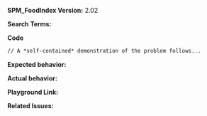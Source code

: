 <!-- 🚨 STOP 🚨 𝗦𝗧𝗢𝗣 🚨 𝑺𝑻𝑶𝑷 🚨 -->
<!--
Half of all issues filed here are duplicates, answered in the FAQ, or not appropriate for the bug tracker.

Please help us by doing the following steps before logging an issue:
  * Search: https://github.com/seanpm2001/SPM_FoodIndex/search?type=Issues
  * Read the CONTRIBUTING guidelines: https://github.com/seanpm2001/SPM_FoodIndex/blob/master/CONTRIBUTING.md
  * Read the FAQ: https://github.com/seanpm2001/SPM_FoodIndex/wiki/FAQ
-->

<!-- If you have a QUESTION:
   THIS IS NOT A FORUM FOR QUESTIONS.
   Ask questions at http://stackoverflow.com/questions/tagged/SPM_FoodIndex (doesn't exist)
    or https://gitter.im/seanpm2001/SPM_FoodIndex (doesn't exist)
-->

<!-- If you have a SUGGESTION:
  Most suggestion reports are duplicates, please search extra hard before logging a new suggestion.
  See https://github.com/seanpm2001/SPM_FoodIndex-wiki/blob/master/Writing-Good-Design-Proposals.md
-->

<!-- If you have a BUG:
  Please fill in the *entire* template below.
-->

<!-- Please try to reproduce the issue with `SPM_FoodIndex@next`. It may have already been fixed. -->
**SPM_FoodIndex Version:**  2.02

<!-- Search terms you tried before logging this (so others can find this issue more easily) -->
**Search Terms:** 

**Code**

```html
// A *self-contained* demonstration of the problem follows...
```

**Expected behavior:**

**Actual behavior:**

**Playground Link:** <!-- A link to a SPM_FoodIndex Playground "Share" link which demonstrates this behavior --> 

**Related Issues:**
